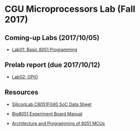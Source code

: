 # CGU Microprocessors Lab (Fall 2017)

## Coming-up Labs (2017/10/05)

- [Lab01: Basic 8051 Programming](https://github.com/CGUSystemCourses/Micro_Lab-2017/tree/master/Labs/Lab01-8051_intro)

## Prelab report (due 2017/10/12)

- [Lab02: GPIO](https://github.com/CGUSystemCourses/Micro_Lab-2017/tree/master/Labs/Lab02-gpio)

## Resources

- [SiliconLab C8051F040 SoC Data Sheet](https://www.silabs.com/documents/public/data-sheets/C8051F04x.pdf
)

- [Big8051 Experiment Board Manual](https://download.mikroe.com/documents/full-featured-boards/easy/big8051-v6/big8051-manual-v100.pdf 
)

- [Architecture and Programming of 8051 MCUs](https://learn.mikroe.com/ebooks/8051programming/)


